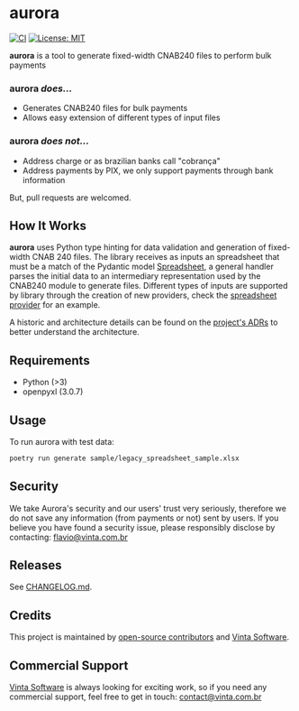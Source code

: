 # aurora

[![CI](https://github.com/vintasoftware/aurora/actions/workflows/actions.yaml/badge.svg)](https://github.com/vintasoftware/aurora/actions/workflows/actions.yaml)
[![License: MIT](https://img.shields.io/github/license/vintasoftware/django-react-boilerplate.svg)](LICENSE.txt)

**aurora** is a tool to generate fixed-width CNAB240 files to perform bulk payments

### aurora _does..._
- Generates CNAB240 files for bulk payments
- Allows easy extension of different types of input files

### aurora _does not..._
- Address charge or as brazilian banks call "cobrança"
- Address payments by PIX, we only support payments through bank information

But, pull requests are welcomed.

## How It Works
**aurora** uses Python type hinting for data validation and generation of fixed-width CNAB 240 files. The library receives as inputs an spreadsheet that must be a match of the Pydantic model [Spreadsheet](providers/spreadsheet/models.py), a general handler parses the initial data to an intermediary representation used by the CNAB240 module to generate files. Different types of inputs are supported by library through the creation of new providers, check the [spreadsheet provider](providers/spreadsheet) for an example.

A historic and architecture details can be found on the [project's ADRs](docs/adr/README.md) to better understand the architecture.

## Requirements

- Python (>3)
- openpyxl (3.0.7)

## Usage
To run aurora with test data:
```bash
poetry run generate sample/legacy_spreadsheet_sample.xlsx
```

## Security
We take Aurora's security and our users' trust very seriously, therefore we do not save any information (from payments or not) sent by users. If you believe you have found a security issue, please responsibly disclose by contacting: [flavio@vinta.com.br](flavio@vinta.com.br)

## Releases

See [CHANGELOG.md](/CHANGELOG.md).

## Credits

This project is maintained by [open-source contributors](/AUTHORS.rst) and [Vinta Software](https://www.vintasoftware.com/).

## Commercial Support

[Vinta Software](https://www.vintasoftware.com/) is always looking for exciting work, so if you need any commercial support, feel free to get in touch: contact@vinta.com.br
